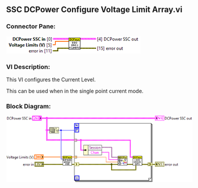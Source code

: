 ## **SSC DCPower Configure Voltage Limit Array.vi**
### Connector Pane:
![alt text](/docs/images/Instrument%20Control/DCPower/SSC%20DCPower/Source/Constant%20Current/SSC%20DCPower%20Configure%20Voltage%20Limit%20Array.vic.png "SSC DCPower Configure Voltage Limit Array.vi connector pane")

### VI Description:
This VI configures the Current Level.

This can be used when in the single point current mode.

### Block Diagram:
![alt text](/docs/images/Instrument%20Control/DCPower/SSC%20DCPower/Source/Constant%20Current/SSC%20DCPower%20Configure%20Voltage%20Limit%20Array.vid.png "SSC DCPower Configure Voltage Limit Array.vi block diagram")
